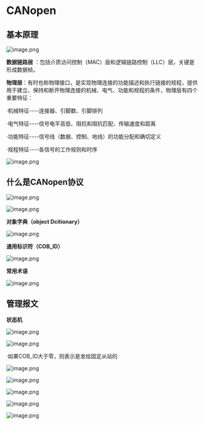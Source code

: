 # CANopen
## 基本原理

![image.png](https://s2.loli.net/2022/08/06/zF7ZPYlobfDwWh3.png)

**数据链路层** ：包括介质访问控制（MAC）层和逻辑链路控制（LLC）层，关键是形成数据帧。

**物理层**：有时也称物理接口，是实现物理连接的功能描述和执行链接的规程，提供用于建立、保持和断开物理连接的机械、电气、功能和规程的条件，物理层有四个重要特征：

·机械特征----连接器、引脚数、引脚排列

·电气特征----信号电平高低、阻抗和阻抗匹配、传输速度和距离

·功能特征----信号线（数据、控制、地线）的功能分配和确切定义

·规程特征----各信号的工作规则和时序


![image.png](https://s2.loli.net/2022/08/06/A835p9nHrTqMXKd.png)

## 什么是CANopen协议

![image.png](https://s2.loli.net/2022/08/06/HGJrhv7xutYewsR.png)

![image.png](https://s2.loli.net/2022/08/06/aGlKSVwpLcF1Hxi.png)


**对象字典（object Dcitionary）**

![image.png](https://s2.loli.net/2022/08/06/1pzDNL9seJdgmxU.png)

**通用标识符（COB_ID）**

![image.png](https://s2.loli.net/2022/08/06/p3dPJhIMlCWOkvE.png)

**常用术语**

![image.png](https://s2.loli.net/2022/08/06/JPipKe1Ttg5BE7r.png)

## 管理报文


**状态机**

![image.png](https://s2.loli.net/2022/08/06/6Hycar21ipOPETL.png)

![image.png](https://s2.loli.net/2022/08/06/gBQxL31KTAW69z7.png)

·如果COB_ID大于零，则表示是发给固定从站的

![image.png](https://s2.loli.net/2022/08/06/EOhbipnFvR2laMT.png)

![image.png](https://s2.loli.net/2022/08/06/opjUlbGHeW8Pcq7.png)

![image.png](https://s2.loli.net/2022/08/06/wXsCRbo3jOc9QGn.png)

![image.png](https://s2.loli.net/2022/08/06/Yxk13DQZEsMGtrH.png)

![image.png](https://s2.loli.net/2022/08/06/23pwQuaA4N1Dich.png)


